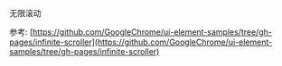 无限滚动

参考: [https://github.com/GoogleChrome/ui-element-samples/tree/gh-pages/infinite-scroller](https://github.com/GoogleChrome/ui-element-samples/tree/gh-pages/infinite-scroller)
